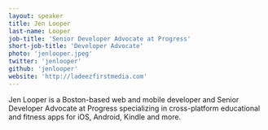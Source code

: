 ```yaml
---
layout: speaker
title: Jen Looper
last-name: Looper
job-title: 'Senior Developer Advocate at Progress'
short-job-title: 'Developer Advocate'
photo: 'jenlooper.jpeg'
twitter: 'jenlooper'
github: 'jenlooper'
website: 'http://ladeezfirstmedia.com'
---
```


Jen Looper is a Boston-based web and mobile developer and Senior Developer Advocate at Progress specializing in cross-platform educational and fitness apps for iOS, Android, Kindle and more.
